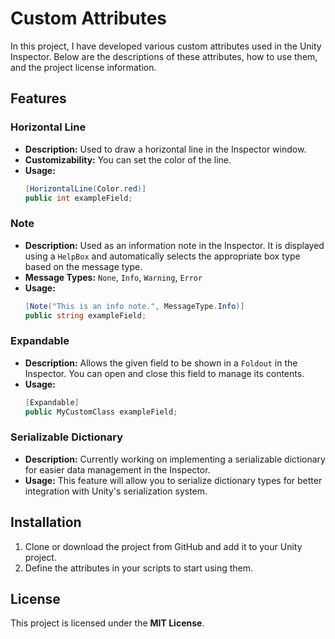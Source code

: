 # Custom Attributes

In this project, I have developed various custom attributes used in the Unity Inspector. Below are the descriptions of these attributes, how to use them, and the project license information.

## Features

### Horizontal Line
- **Description:** Used to draw a horizontal line in the Inspector window.
- **Customizability:** You can set the color of the line.
- **Usage:**
    ```csharp
    [HorizontalLine(Color.red)]
    public int exampleField;
    ```

### Note
- **Description:** Used as an information note in the Inspector. It is displayed using a `HelpBox` and automatically selects the appropriate box type based on the message type.
- **Message Types:** `None`, `Info`, `Warning`, `Error`
- **Usage:**
    ```csharp
    [Note("This is an info note.", MessageType.Info)]
    public string exampleField;
    ```

### Expandable
- **Description:** Allows the given field to be shown in a `Foldout` in the Inspector. You can open and close this field to manage its contents.
- **Usage:**
    ```csharp
    [Expandable]
    public MyCustomClass exampleField;
    ```

### Serializable Dictionary
- **Description:** Currently working on implementing a serializable dictionary for easier data management in the Inspector.
- **Usage:** This feature will allow you to serialize dictionary types for better integration with Unity's serialization system.

## Installation

1. Clone or download the project from GitHub and add it to your Unity project.
2. Define the attributes in your scripts to start using them.

## License

This project is licensed under the **MIT License**.
